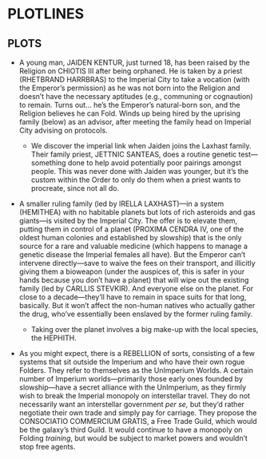 # PLOTLINES

## PLOTS

* A young man, JAIDEN KENTUR, just turned 18, has been raised by the Religion on CHIOTIS III after being orphaned. He is taken by a priest (RHETBRAND HARRBRAS) to the Imperial City to take a vocation (with the Emperor’s permission) as he was not born into the Religion and doesn’t have the necessary aptitudes (e.g., communing or cognaution) to remain. Turns out... he’s the Emperor’s natural-born son, and the Religion believes he can Fold. Winds up being hired by the uprising family (below) as an advisor, after meeting the family head on Imperial City advising on protocols.
	* We discover the imperial link when Jaiden joins the Laxhast family. Their family priest, JETTNIC SANTEAS, does a routine genetic test—something done to help avoid potentially poor pairings amongst people. This was never done with Jaiden was younger, but it’s the custom within the Order to only do them when a priest wants to procreate, since not all do.  

* A smaller ruling family (led by IRELLA LAXHAST)—in a system (HEMITHEA)  with no habitable planets but lots of rich asteroids and gas giants—is visited by the Imperial City. The offer is to elevate them, putting them in control of a planet (PROXIMA CENDRA IV, one of the oldest human colonies and established by slowship) that is the only source for a rare and valuable medicine (which happens to manage a genetic disease the Imperial females all have). But the Emperor can’t intervene directly—save to waive the fees on their transport, and illicitly giving them a bioweapon (under the auspices of, this is safer in your hands because you don’t have a planet) that will wipe out the existing family (led by CARLLIS STEVKIR). And everyone else on the planet. For close to a decade—they’ll have to remain in space suits for that long, basically. But it won’t affect the non-human natives who actually gather the drug, who’ve essentially been enslaved by the former ruling family.
	* Taking over the planet involves a big make-up with the local species, the HEPHITH.  

* As you might expect, there is a REBELLION of sorts, consisting of a few systems that sit outside the Imperium and who have their own rogue Folders. They refer to themselves as the UnImperium Worlds. A certain number of Imperium worlds—primarily those early ones founded by slowship—have a secret alliance with the UnImperium, as they firmly wish to break the Imperial monopoly on interstellar travel. They do not necessarily want an interstellar government _per se,_ but they’d rather negotiate their own trade and simply pay for carriage. They propose the CONSOCIATIO COMMERCIUM GRATIS, a Free Trade Guild, which would be the galaxy’s third Guild. It would continue to have a monopoly on Folding _training_, but would be subject to market powers and wouldn’t stop free agents.
